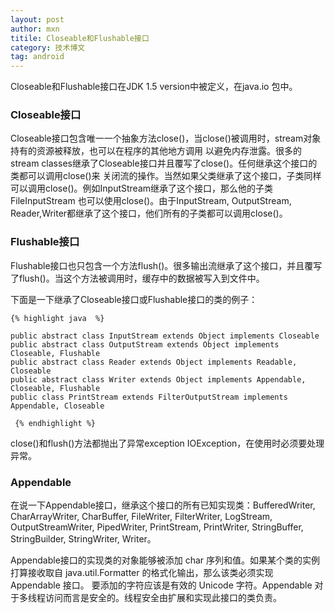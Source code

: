 ```yaml
---
layout: post
author: mxn
titile: Closeable和Flushable接口
category: 技术博文
tag: android
---
```


Closeable和Flushable接口在JDK 1.5 version中被定义，在java.io 包中。

### Closeable接口

Closeable接口包含唯一一个抽象方法close()，当close()被调用时，stream对象持有的资源被释放，也可以在程序的其他地方调用
以避免内存泄露。很多的stream classes继承了Closeable接口并且覆写了close()。任何继承这个接口的类都可以调用close()来
关闭流的操作。当然如果父类继承了这个接口，子类同样可以调用close()。例如InputStream继承了这个接口，那么他的子类FileInputStream
也可以使用close()。由于InputStream, OutputStream, Reader,Writer都继承了这个接口，他们所有的子类都可以调用close()。


### Flushable接口

Flushable接口也只包含一个方法flush()。很多输出流继承了这个接口，并且覆写了flush()。当这个方法被调用时，缓存中的数据被写入到文件中。


下面是一下继承了Closeable接口或Flushable接口的类的例子：

    {% highlight java  %}

    public abstract class InputStream extends Object implements Closeable
    public abstract class OutputStream extends Object implements Closeable, Flushable
    public abstract class Reader extends Object implements Readable, Closeable
    public abstract class Writer extends Object implements Appendable, Closeable, Flushable
    public class PrintStream extends FilterOutputStream implements Appendable, Closeable

     {% endhighlight %}

close()和flush()方法都抛出了异常exception IOException，在使用时必须要处理异常。


### Appendable

在说一下Appendable接口，继承这个接口的所有已知实现类：BufferedWriter, CharArrayWriter, CharBuffer, FileWriter,
FilterWriter, LogStream, OutputStreamWriter, PipedWriter, PrintStream, PrintWriter, StringBuffer,
StringBuilder, StringWriter, Writer。

Appendable接口的实现类的对象能够被添加 char 序列和值。如果某个类的实例打算接收取自 java.util.Formatter 的格式化输出，那么该类必须实现 Appendable 接口。
要添加的字符应该是有效的 Unicode 字符。Appendable 对于多线程访问而言是安全的。线程安全由扩展和实现此接口的类负责。


